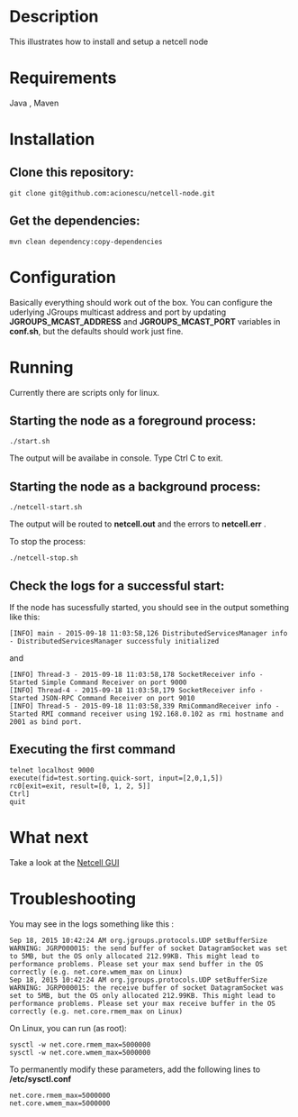 # Description

This illustrates how to install and setup a netcell node

# Requirements

Java , Maven

# Installation

## Clone this repository:

```
git clone git@github.com:acionescu/netcell-node.git
```

## Get the dependencies:

```
mvn clean dependency:copy-dependencies
```

# Configuration

Basically everything should work out of the box. 
You can configure the uderlying JGroups multicast address and port by updating **JGROUPS_MCAST_ADDRESS** and **JGROUPS_MCAST_PORT**
variables in **conf.sh**, but the defaults should work just fine.

# Running

Currently there are scripts only for linux.

## Starting the node as a foreground process:

```
./start.sh
```

The output will be availabe in console. Type Ctrl C to exit.

## Starting the node as a background process:

```
./netcell-start.sh
```

The output will be routed to **netcell.out** and the errors to **netcell.err** .

To stop the process:

```
./netcell-stop.sh
```

## Check the logs for a successful start:

If the node has sucessfully started, you should see in the output something like this:

```
[INFO] main - 2015-09-18 11:03:58,126 DistributedServicesManager info - DistributedServicesManager successfuly initialized
```

and 

```
[INFO] Thread-3 - 2015-09-18 11:03:58,178 SocketReceiver info - Started Simple Command Receiver on port 9000
[INFO] Thread-4 - 2015-09-18 11:03:58,179 SocketReceiver info - Started JSON-RPC Command Receiver on port 9010
[INFO] Thread-5 - 2015-09-18 11:03:58,339 RmiCommandReceiver info - Started RMI command receiver using 192.168.0.102 as rmi hostname and 2001 as bind port.
```

## Executing the first command

```
telnet localhost 9000
execute(fid=test.sorting.quick-sort, input=[2,0,1,5])  
rc0[exit=exit, result=[0, 1, 2, 5]]
Ctrl]
quit
```

# What next

Take a look at the [Netcell GUI](https://github.com/acionescu/netcell-gui)

# Troubleshooting

You may see in the logs something like this :

```
Sep 18, 2015 10:42:24 AM org.jgroups.protocols.UDP setBufferSize
WARNING: JGRP000015: the send buffer of socket DatagramSocket was set to 5MB, but the OS only allocated 212.99KB. This might lead to performance problems. Please set your max send buffer in the OS correctly (e.g. net.core.wmem_max on Linux)
Sep 18, 2015 10:42:24 AM org.jgroups.protocols.UDP setBufferSize
WARNING: JGRP000015: the receive buffer of socket DatagramSocket was set to 5MB, but the OS only allocated 212.99KB. This might lead to performance problems. Please set your max receive buffer in the OS correctly (e.g. net.core.rmem_max on Linux)
```

On Linux, you can run (as root):
```
sysctl -w net.core.rmem_max=5000000
sysctl -w net.core.wmem_max=5000000
```

To permanently modify these parameters, add the following lines to **/etc/sysctl.conf**
```
net.core.rmem_max=5000000
net.core.wmem_max=5000000
```

